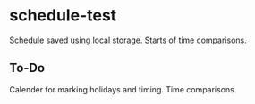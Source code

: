 # schedule-test
Schedule saved using local storage.
Starts of time comparisons.

## To-Do
Calender for marking holidays and timing.
Time comparisons.

